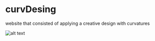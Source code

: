 # curvDesing

website that consisted of applying a creative design with curvatures

![alt text](https://github.com/tsukinoaoi/curvDesing/blob/[branch]/image.jpg?raw=true)
